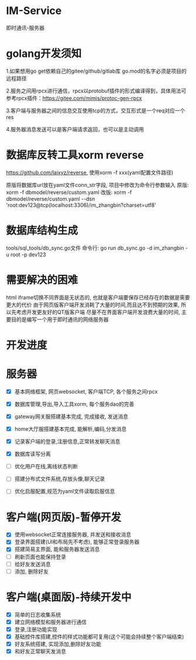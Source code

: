 # IM-Service

即时通讯-服务器

# golang开发须知

1.如果想用go get依赖自己的gitee/github/gitlab库
go.mod的名字必须是项目的远程路径

2.服务之间用rpcx进行通信，rpcx以protobuf插件的形式编译得到，具体用法可参考rpcx插件：https://gitee.com/mimis/protoc-gen-rpcx

3.客户端与服务器之间的信息交互使用tcp的方式，交互形式是一个req对应一个res

4.服务器消息发送可以是客户端请求返回，也可以是主动调用

# 数据库反转工具xorm reverse
https://github.com/laixyz/reverse, 使用xorm -f xxx(yaml配置文件路径)

原版将数据库url放在yaml文件conn_str字段, 项目中修改为命令行参数输入
原版: xorm -f dbmodel/reverse/custom.yaml
改版: xorm -f dbmodel/reverse/custom.yaml --dsn 'root:dev123@tcp(localhost:3306)/im_zhangbin?charset=utf8'

# 数据库结构生成
tools/sql_tools/db_sync.go文件
命令行: go run db_sync.go -d im_zhangbin -u root -p dev123

# 需要解决的困难
html iframe切换不同界面是无状态的, 也就是客户端要保存已经存在的数据是需要更大的代价
由于网页版客户端开发消耗了大量的时间,而且达不到预期的效果, 所以先考虑开发更友好的QT版客户端
尽量不在界面客户端开发浪费大量的时间, 主要目的是编写一个用于即时通讯的网络服务器

# 开发进度

# 服务器
- [x] 基本网络框架, 网页websocket, 客户端TCP, 各个服务之间rpcx
- [x] 数据库管理,导出,导入工具xorm, 每个服务dao的完善
- [x] gateway网关服搭建基本完成, 完成接收, 发送消息
- [x] home大厅服搭建基本完成, 能解析,编码,分发消息
- [x] 记录客户端的登录,注册信息,正常转发聊天消息
- [x] 数据库读写分离
- [ ] 优化用户在线,离线状态判断
- [ ] 搭建分布式文件系统,存放头像,聊天记录
- [ ] 优化启服配置,规范为yaml文件读取启服信息


# 客户端(网页版)-暂停开发
- [x] 使用websocket正常连接服务器, 并发送和接收消息
- [x] 登录界面搭建(UI和布局先不考虑), 能够正常登录服务器
- [x] 搭建简易主界面, 能和服务器发送消息
- [ ] 刷新页面也能保持登录
- [ ] 给好友发送消息
- [ ] 添加, 删除好友

# 客户端(桌面版)-持续开发中
- [x] 简单的日志收集系统
- [x] 建立网络模型和服务器进行通信
- [x] 登录,注册功能实现
- [x] 基础控件库搭建,控件的样式功能都可复用(这个可能会持续整个客户端结束)
- [x] 好友系统搭建, 实现添加,删除好友功能
- [x] 和好友正常聊天发消息
